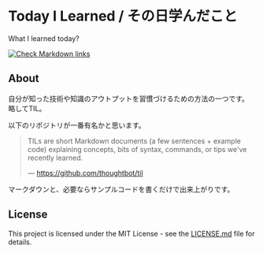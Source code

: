 # Today I Learned / その日学んだこと

What I learned today?

[![Check Markdown links](https://github.com/murnana/TIL/actions/workflows/markdown-link-check.yml/badge.svg)](https://github.com/murnana/TIL/actions/workflows/markdown-link-check.yml)

## About
自分が知った技術や知識のアウトプットを習慣づけるための方法の一つです。
略してTIL。

以下のリポジトリが一番有名かと思います。

> TILs are short Markdown documents (a few sentences + example code) explaining concepts, bits of syntax, commands, or tips we've recently learned.
>
> — https://github.com/thoughtbot/til

マークダウンと、必要ならサンプルコードを書くだけで出来上がりです。


## License
This project is licensed under the MIT License - see the [LICENSE.md](./LICENSE.md) file for details.
